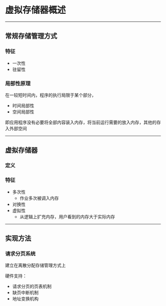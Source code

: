 
# 虚拟存储器概述

---
## 常规存储管理方式
### 特征
* 一次性
* 驻留性

### 局部性原理
在一较短时间内，程序的执行局限于某个部分，
* 时间局部性
* 空间局部性

即应用程序没有必要将全部内容装入内存，将当前运行需要的放入内存，其他的存入外部空间

---
## 虚拟存储器
### 定义

### 特征
* 多次性
    * 作业多次被调入内存
* 对换性
* 虚拟性
    * 从逻辑上扩充内存，用户看到的内存大于实际内存

---
## 实现方法
### 请求分页系统
建立在离散分配存储管理方式上

硬件支持：
* 请求分页的页表机制
* 缺页中断机制
* 地址变换机构